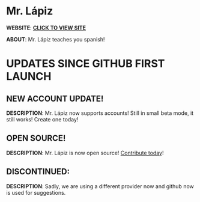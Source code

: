 # Mr. Lápiz
**WEBSITE**: <a href = 'https://www.mr-lapiz.cf/'>**CLICK TO VIEW SITE**</a>


**ABOUT**: Mr. Lápiz teaches you spanish!
# UPDATES SINCE GITHUB FIRST LAUNCH
## NEW ACCOUNT UPDATE!
**DESCRIPTION**: Mr. Lápiz now supports accounts! Still in small beta mode, it still works! Create one today!
## OPEN SOURCE!
**DESCRIPTION**: Mr. Lápiz is now open source! [Contribute today](https://github.com/thesweatypuzzl3r/Mr.-L-piz)!
## DISCONTINUED:
**DESCRIPTION**: Sadly, we are using a different provider now and github now is used for suggestions.
